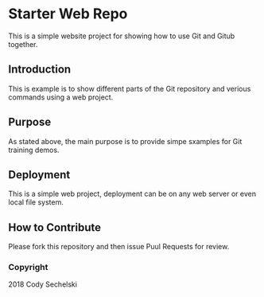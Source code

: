 # Starter Web Repo

This is a simple website project for showing how to use Git and Gitub together.

## Introduction

This is example is to show different parts of the Git repository and verious commands using a web project.

## Purpose

As stated above, the main purpose is to provide simpe sxamples for Git training demos.

## Deployment

This is a simple web project, deployment can be on any web server or even local file system.

## How to Contribute

Please fork this repository and then issue Puul Requests for review.

### Copyright

2018 Cody Sechelski